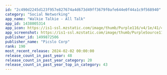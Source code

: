```yaml
---
id: "2c490d2245d123f957e827674a4d673d49ff3679f0afe644e0f44a1c9f568940"
category: "Social Networking"
app_name: "Walkie Talkie - All Talk"
app_id: 1438005314
app_icon: https://is1-ssl.mzstatic.com/image/thumb/Purple116/v4/1e/41/44/1e414495-b82e-15e9-e098-9bb5726c4d6b/AppIcon-0-0-1x_U007epad-0-0-85-220.png/1024x1024bb.png
app_screenshot: https://is1-ssl.mzstatic.com/image/thumb/PurpleSource116/v4/50/5c/76/505c7609-e5f8-b7a9-d9a7-7a0cf4faa2f7/dc1471c3-a8ed-4d45-954f-3f0442198395_screen01.png/1242x2688bb.png
publisher_id: 1499872506
publisher_name: "Picslo Corp"
rank: 190
most_recent_release: 2024-02-02 00:00:00
release_count_in_past_year: 48
release_count_in_past_year_category: 20
release_count_in_past_year_top_in_category: 43
---
```

